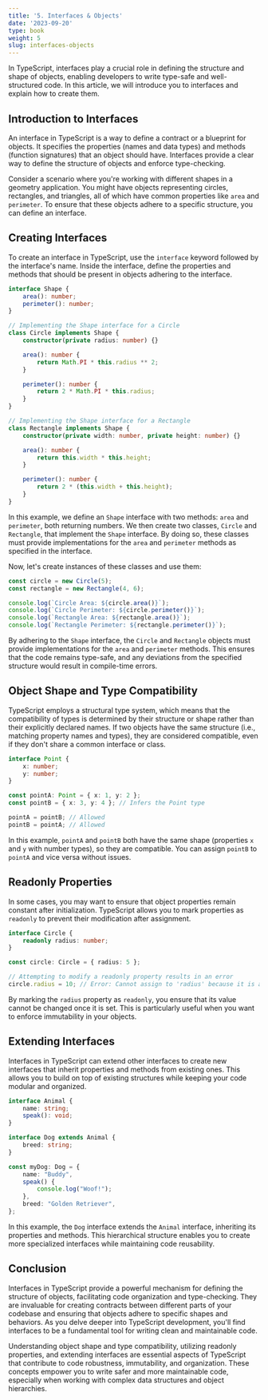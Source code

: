 ```yaml
---
title: '5. Interfaces & Objects' 
date: '2023-09-20'
type: book
weight: 5
slug: interfaces-objects
---
```

In TypeScript, interfaces play a crucial role in defining the structure and shape of objects, enabling developers to write type-safe and well-structured code. In this article, we will introduce you to interfaces and explain how to create them.

## Introduction to Interfaces

An interface in TypeScript is a way to define a contract or a blueprint for objects. It specifies the properties (names and data types) and methods (function signatures) that an object should have. Interfaces provide a clear way to define the structure of objects and enforce type-checking.

Consider a scenario where you're working with different shapes in a geometry application. You might have objects representing circles, rectangles, and triangles, all of which have common properties like `area` and `perimeter`. To ensure that these objects adhere to a specific structure, you can define an interface.

## Creating Interfaces

To create an interface in TypeScript, use the `interface` keyword followed by the interface's name. Inside the interface, define the properties and methods that should be present in objects adhering to the interface.

```typescript
interface Shape {
    area(): number;
    perimeter(): number;
}

// Implementing the Shape interface for a Circle
class Circle implements Shape {
    constructor(private radius: number) {}

    area(): number {
        return Math.PI * this.radius ** 2;
    }

    perimeter(): number {
        return 2 * Math.PI * this.radius;
    }
}

// Implementing the Shape interface for a Rectangle
class Rectangle implements Shape {
    constructor(private width: number, private height: number) {}

    area(): number {
        return this.width * this.height;
    }

    perimeter(): number {
        return 2 * (this.width + this.height);
    }
}
```

In this example, we define an `Shape` interface with two methods: `area` and `perimeter`, both returning numbers. We then create two classes, `Circle` and `Rectangle`, that implement the `Shape` interface. By doing so, these classes must provide implementations for the `area` and `perimeter` methods as specified in the interface.

Now, let's create instances of these classes and use them:

```typescript
const circle = new Circle(5);
const rectangle = new Rectangle(4, 6);

console.log(`Circle Area: ${circle.area()}`);
console.log(`Circle Perimeter: ${circle.perimeter()}`);
console.log(`Rectangle Area: ${rectangle.area()}`);
console.log(`Rectangle Perimeter: ${rectangle.perimeter()}`);
```

By adhering to the `Shape` interface, the `Circle` and `Rectangle` objects must provide implementations for the `area` and `perimeter` methods. This ensures that the code remains type-safe, and any deviations from the specified structure would result in compile-time errors.


## Object Shape and Type Compatibility

TypeScript employs a structural type system, which means that the compatibility of types is determined by their structure or shape rather than their explicitly declared names. If two objects have the same structure (i.e., matching property names and types), they are considered compatible, even if they don't share a common interface or class.

```typescript
interface Point {
    x: number;
    y: number;
}

const pointA: Point = { x: 1, y: 2 };
const pointB = { x: 3, y: 4 }; // Infers the Point type

pointA = pointB; // Allowed
pointB = pointA; // Allowed
```

In this example, `pointA` and `pointB` both have the same shape (properties `x` and `y` with number types), so they are compatible. You can assign `pointB` to `pointA` and vice versa without issues.

## Readonly Properties

In some cases, you may want to ensure that object properties remain constant after initialization. TypeScript allows you to mark properties as `readonly` to prevent their modification after assignment.

```typescript
interface Circle {
    readonly radius: number;
}

const circle: Circle = { radius: 5 };

// Attempting to modify a readonly property results in an error
circle.radius = 10; // Error: Cannot assign to 'radius' because it is a read-only property.
```

By marking the `radius` property as `readonly`, you ensure that its value cannot be changed once it is set. This is particularly useful when you want to enforce immutability in your objects.

## Extending Interfaces

Interfaces in TypeScript can extend other interfaces to create new interfaces that inherit properties and methods from existing ones. This allows you to build on top of existing structures while keeping your code modular and organized.

```typescript
interface Animal {
    name: string;
    speak(): void;
}

interface Dog extends Animal {
    breed: string;
}

const myDog: Dog = {
    name: "Buddy",
    speak() {
        console.log("Woof!");
    },
    breed: "Golden Retriever",
};
```

In this example, the `Dog` interface extends the `Animal` interface, inheriting its properties and methods. This hierarchical structure enables you to create more specialized interfaces while maintaining code reusability.

## Conclusion

Interfaces in TypeScript provide a powerful mechanism for defining the structure of objects, facilitating code organization and type-checking. They are invaluable for creating contracts between different parts of your codebase and ensuring that objects adhere to specific shapes and behaviors. As you delve deeper into TypeScript development, you'll find interfaces to be a fundamental tool for writing clean and maintainable code.

Understanding object shape and type compatibility, utilizing readonly properties, and extending interfaces are essential aspects of TypeScript that contribute to code robustness, immutability, and organization. These concepts empower you to write safer and more maintainable code, especially when working with complex data structures and object hierarchies.